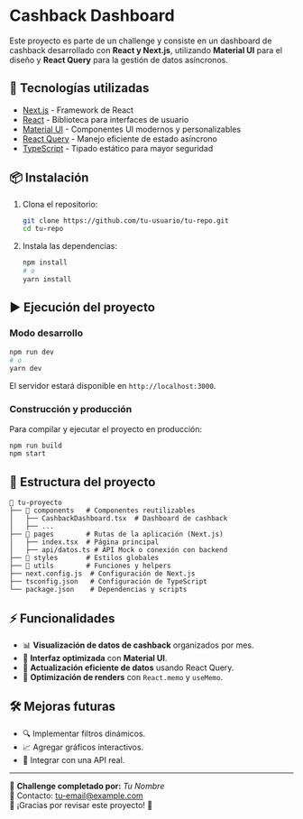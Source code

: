 # Cashback Dashboard

Este proyecto es parte de un challenge y consiste en un dashboard de cashback desarrollado con **React y Next.js**, utilizando **Material UI** para el diseño y **React Query** para la gestión de datos asíncronos.

## 🚀 Tecnologías utilizadas

- [Next.js](https://nextjs.org/) - Framework de React
- [React](https://reactjs.org/) - Biblioteca para interfaces de usuario
- [Material UI](https://mui.com/) - Componentes UI modernos y personalizables
- [React Query](https://tanstack.com/query/latest) - Manejo eficiente de estado asíncrono
- [TypeScript](https://www.typescriptlang.org/) - Tipado estático para mayor seguridad

## 📦 Instalación

1. Clona el repositorio:
   ```sh
   git clone https://github.com/tu-usuario/tu-repo.git
   cd tu-repo
   ```

2. Instala las dependencias:
   ```sh
   npm install
   # o
   yarn install
   ```

## ▶️ Ejecución del proyecto

### Modo desarrollo

```sh
npm run dev
# o
yarn dev
```

El servidor estará disponible en `http://localhost:3000`.

### Construcción y producción

Para compilar y ejecutar el proyecto en producción:

```sh
npm run build
npm start
```

## 📁 Estructura del proyecto

```
📂 tu-proyecto
├── 📂 components   # Componentes reutilizables
│   ├── CashbackDashboard.tsx  # Dashboard de cashback
│   ├── ...
├── 📂 pages        # Rutas de la aplicación (Next.js)
│   ├── index.tsx  # Página principal
│   ├── api/datos.ts # API Mock o conexión con backend
├── 📂 styles       # Estilos globales
├── 📂 utils        # Funciones y helpers
├── next.config.js  # Configuración de Next.js
├── tsconfig.json   # Configuración de TypeScript
└── package.json    # Dependencias y scripts
```

## ⚡ Funcionalidades

- 📊 **Visualización de datos de cashback** organizados por mes.
- 🚀 **Interfaz optimizada** con **Material UI**.
- 🔄 **Actualización eficiente de datos** usando React Query.
- 🎯 **Optimización de renders** con `React.memo` y `useMemo`.

## 🛠 Mejoras futuras

- 🔍 Implementar filtros dinámicos.
- 📈 Agregar gráficos interactivos.
- 🔗 Integrar con una API real.

---

📌 **Challenge completado por:** _Tu Nombre_  
📧 Contacto: [tu-email@example.com](mailto:tu-email@example.com)  
🚀 ¡Gracias por revisar este proyecto! 🎉

